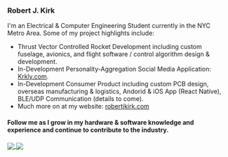 ### Robert J. Kirk

I'm an Electrical & Computer Engineering Student currently in the NYC Metro Area. 
Some of my project highlights include:
- Thrust Vector Controlled Rocket Development including custom fuselage, avionics, and flight software / control algorithm design & development. 
- In-Development Personality-Aggregation Social Media Application: [Krkly.com](https://www.krkly.com/).
- In-Development Consumer Product including custom PCB design, overseas manufacturing & logistics, Andorid & iOS App (React Native), BLE/UDP Communication (details to come).
- Much more on at my website: [robertjkirk.com](https://www.robertjkirk.com/projects-1)

#### Follow me as I grow in my hardware & software knowledge and experience and continue to contribute to the industry.

<a href="https://www.robertjkirk.com/" target="_blank">
  <img align="center" src="https://github-readme-stats.vercel.app/api?username=11CaptainKirk&card_width=100&count_private=true&hide=stars&theme=github_dark&show_icons=true&hide_border=true" />
</a>
<a href="https://www.robertjkirk.com/" target="_blank">
  <img align="center" src="https://github-readme-stats.vercel.app/api/top-langs/?username=11CaptainKirk&theme=github_dark&hide_border=true&layout=compact&langs_count=4&card_width=230" />
</a>
 
